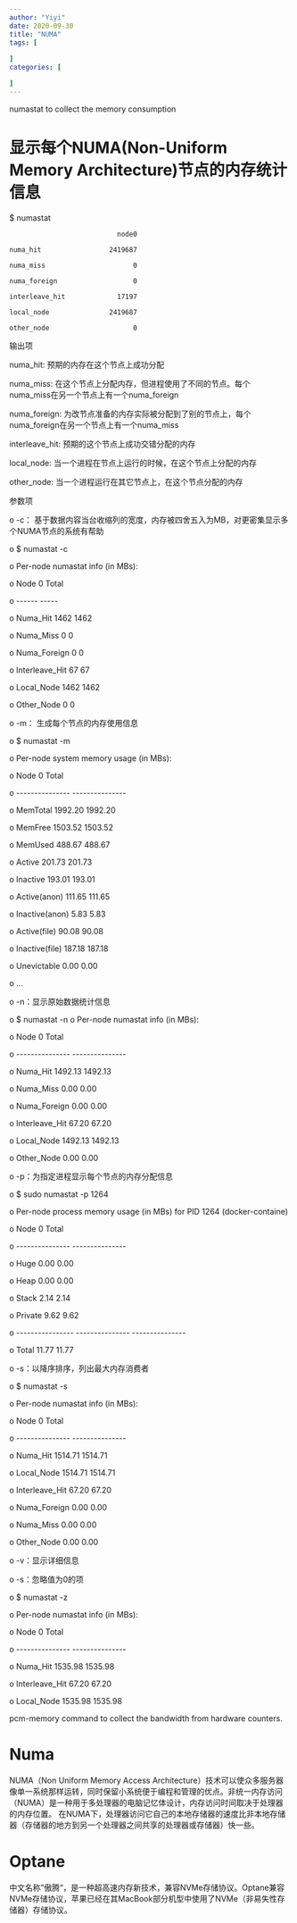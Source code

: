 ```yaml
---
author: "Yiyi"
date: 2020-09-30
title: "NUMA"
tags: [
 
]
categories: [

]
---
```


numastat to collect the memory consumption

# 显示每个NUMA(Non-Uniform Memory Architecture)节点的内存统计信息

$ numastat

                               node0

    numa_hit                 2419687

    numa_miss                      0

    numa_foreign                   0

    interleave_hit             17197

    local_node               2419687

    other_node                     0


输出项

numa_hit:    预期的内存在这个节点上成功分配

numa_miss:    在这个节点上分配内存，但进程使用了不同的节点。每个numa_miss在另一个节点上有一个numa_foreign

numa_foreign: 为改节点准备的内存实际被分配到了别的节点上，每个numa_foreign在另一个节点上有一个numa_miss

interleave_hit: 预期的这个节点上成功交错分配的内存

local_node: 当一个进程在节点上运行的时候，在这个节点上分配的内存

other_node: 当一个进程运行在其它节点上，在这个节点分配的内存



参数项

o	-c： 基于数据内容当台收缩列的宽度，内存被四舍五入为MB，对更密集显示多个NUMA节点的系统有帮助

o	$ numastat -c

o	    Per-node numastat info (in MBs):

o	                    Node 0 Total

o	                    ------ -----

o	    Numa_Hit          1462  1462

o	    Numa_Miss            0     0

o	    Numa_Foreign         0     0

o	    Interleave_Hit      67    67

o	    Local_Node        1462  1462

o	    Other_Node           0     0



o	-m： 生成每个节点的内存使用信息

o	$ numastat -m

o	    Per-node system memory usage (in MBs):

o	                              Node 0           Total

o	                     --------------- ---------------

o	    MemTotal                 1992.20         1992.20

o	    MemFree                  1503.52         1503.52

o	    MemUsed                   488.67          488.67

o	    Active                    201.73          201.73

o	    Inactive                  193.01          193.01

o	    Active(anon)              111.65          111.65

o	    Inactive(anon)              5.83            5.83

o	    Active(file)               90.08           90.08

o	    Inactive(file)            187.18          187.18

o	    Unevictable                 0.00            0.00

o	    ...



o	-n：显示原始数据统计信息

o	$ numastat -n
o	    Per-node numastat info (in MBs):

o	                              Node 0           Total

o	                     --------------- ---------------

o	    Numa_Hit                 1492.13         1492.13

o	    Numa_Miss                   0.00            0.00

o	    Numa_Foreign                0.00            0.00

o	    Interleave_Hit             67.20           67.20

o	    Local_Node               1492.13         1492.13

o	    Other_Node                  0.00            0.00



o	-p：为指定进程显示每个节点的内存分配信息

o	$ sudo numastat -p 1264

o	    Per-node process memory usage (in MBs) for PID 1264 (docker-containe)

o	                               Node 0           Total

o	                      --------------- ---------------

o	    Huge                         0.00            0.00

o	    Heap                         0.00            0.00

o	    Stack                        2.14            2.14

o	    Private                      9.62            9.62

o	    ----------------  --------------- ---------------

o	    Total                       11.77           11.77



o	-s：以降序排序，列出最大内存消费者

o	$ numastat -s

o	    Per-node numastat info (in MBs):

o	                              Node 0           Total

o	                     --------------- ---------------

o	    Numa_Hit                 1514.71         1514.71

o	    Local_Node               1514.71         1514.71

o	    Interleave_Hit             67.20           67.20

o	    Numa_Foreign                0.00            0.00

o	    Numa_Miss                   0.00            0.00

o	    Other_Node                  0.00            0.00

o	-v：显示详细信息

o	-s：忽略值为0的项


o	$ numastat -z          

o	    Per-node numastat info (in MBs):

o	                              Node 0           Total

o	                     --------------- ---------------

o	    Numa_Hit                 1535.98         1535.98

o	    Interleave_Hit             67.20           67.20

o	    Local_Node               1535.98         1535.98





pcm-memory command to collect the bandwidth from hardware counters.


# Numa
NUMA（Non Uniform Memory Access Architecture）技术可以使众多服务器像单一系统那样运转，同时保留小系统便于编程和管理的优点。非统一内存访问（NUMA）是一种用于多处理器的电脑记忆体设计，内存访问时间取决于处理器的内存位置。 在NUMA下，处理器访问它自己的本地存储器的速度比非本地存储器（存储器的地方到另一个处理器之间共享的处理器或存储器）快一些。
 

 

# Optane
中文名称”傲腾“，是一种超高速内存新技术，兼容NVMe存储协议。Optane兼容NVMe存储协议，苹果已经在其MacBook部分机型中使用了NVMe（非易失性存储器）存储协议。


